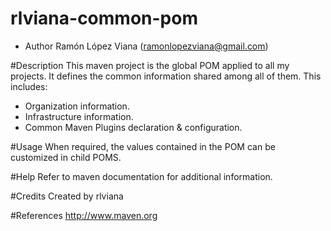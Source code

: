 rlviana-common-pom
==================

* Author Ramón López Viana (ramonlopezviana@gmail.com)

#Description
This maven project is the global POM applied to all my projects. It defines the common information shared among all of them. This includes:
- Organization information.
- Infrastructure information.
- Common Maven Plugins declaration & configuration.

#Usage
When required, the values contained in the POM can be customized in child POMS. 

#Help
Refer to maven documentation for additional information.

#Credits
Created by rlviana

#References
http://www.maven.org

